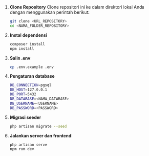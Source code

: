 1. **Clone Repository**
   Clone repositori ini ke dalam direktori lokal Anda dengan menggunakan perintah berikut:
   ```bash
   git clone <URL_REPOSITORY>
   cd <NAMA_FOLDER_REPOSITORY>
2. **Instal dependensi**
    ```bash
    composer install
    npm install
3. **Salin .env**
    ```bash
    cp .env.example .env
4. **Pengaturan database**
    ```bash
    DB_CONNECTION=pgsql
    DB_HOST=127.0.0.1
    DB_PORT=5432
    DB_DATABASE=<NAMA_DATABASE>
    DB_USERNAME=<USERNAME>
    DB_PASSWORD=<PASSWORD>
5. **Migrasi seeder**
    ```bash
    php artisan migrate --seed
6. **Jalankan server dan frontend**
    ```bash
    php artisan serve
    npm run dev
